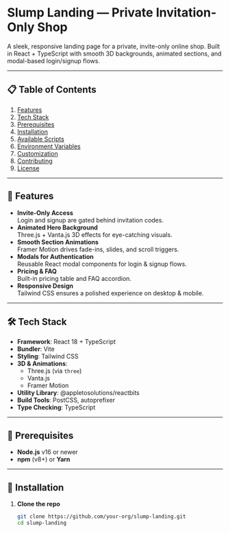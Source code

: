 # Slump Landing — Private Invitation-Only Shop

A sleek, responsive landing page for a private, invite-only online shop. Built in React + TypeScript with smooth 3D backgrounds, animated sections, and modal-based login/signup flows.

---

## 📋 Table of Contents

1. [Features](#-features)  
2. [Tech Stack](#-tech-stack)  
3. [Prerequisites](#-prerequisites)  
4. [Installation](#-installation)  
5. [Available Scripts](#-available-scripts)  
6. [Environment Variables](#-environment-variables)  
7. [Customization](#-customization)  
8. [Contributing](#-contributing)  
9. [License](#-license)  

---

## 🔑 Features

- **Invite-Only Access**  
  Login and signup are gated behind invitation codes.  
- **Animated Hero Background**  
  Three.js + Vanta.js 3D effects for eye-catching visuals.  
- **Smooth Section Animations**  
  Framer Motion drives fade-ins, slides, and scroll triggers.  
- **Modals for Authentication**  
  Reusable React modal components for login & signup flows.  
- **Pricing & FAQ**  
  Built-in pricing table and FAQ accordion.  
- **Responsive Design**  
  Tailwind CSS ensures a polished experience on desktop & mobile.

---

## 🛠 Tech Stack

- **Framework**: React 18 + TypeScript  
- **Bundler**: Vite  
- **Styling**: Tailwind CSS  
- **3D & Animations**:  
  - Three.js (via `three`)  
  - Vanta.js  
  - Framer Motion  
- **Utility Library**: @appletosolutions/reactbits  
- **Build Tools**: PostCSS, autoprefixer  
- **Type Checking**: TypeScript

---

## 🔧 Prerequisites

- **Node.js** v16 or newer  
- **npm** (v8+) or **Yarn**  

---

## 🚀 Installation

1. **Clone the repo**  
   ```bash
   git clone https://github.com/your-org/slump-landing.git
   cd slump-landing
